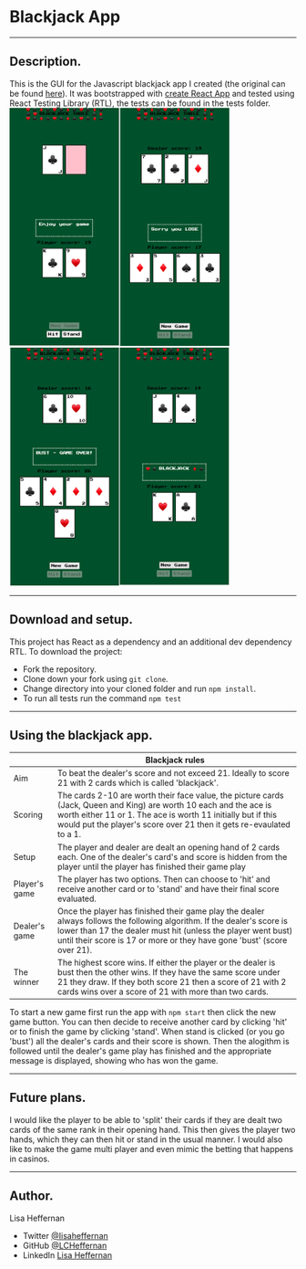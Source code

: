 # Blackjack App
___
## Description.
This is the GUI for the Javascript blackjack app I created (the original can be found [here](https://github.com/LCHeffernan/blackjack-oop)). It was bootstrapped with [create React App](https://github.com/facebook/create-react-app) and tested using React Testing Library (RTL), the tests can be found in the tests folder.
<img src="/images/Screenshot-opening-hands.png" width="193" height="417" alt="Screenshot of opening hand" title="Opening hand"/><img src="/images/Screenshot-player-loses.png" width="193" height="417" alt="Screenshot of player losing" title="Losing hand"/><img src="/images/Screenshot-player-bust.png" width="193" height="417" alt="Screenshot of player bust" title="Bust hand"/><img src="/images/Screenshot-blackjack.png" width="193" height="417" alt="Screenshot of player with blackjack" title="Blackjack hand"/>
___
## Download and setup.
This project has React as a dependency and an additional dev dependency RTL. To download the project:
* Fork the repository.
* Clone down your fork using ```git clone```.
* Change directory into your cloned folder and run ``` npm install ```.
* To run all tests run the command ```npm test```

___
## Using the blackjack app.
|  | Blackjack rules |
| ------ | ------ |
|Aim|To beat the dealer's score and not exceed 21. Ideally to score 21 with 2 cards which is called 'blackjack'.|
|Scoring|The cards 2-10 are worth their face value, the picture cards (Jack, Queen and King) are worth 10 each and the ace is worth either 11 or 1. The ace is worth 11 initially but if this would put the player's score over 21 then it gets re-evaulated to a 1.|
|Setup|The player and dealer are dealt an opening hand of 2 cards each. One of the dealer's card's and score is hidden from the player until the player has finished their game play|
|Player's game|The player has two options. Then can choose to 'hit' and receive another card or to 'stand' and have their final score evaluated.|
|Dealer's game|Once the player has finished their game play the dealer always follows the following algorithm. If the dealer's score is lower than 17 the dealer must hit (unless the player went bust) until their score is 17 or more or they have gone 'bust' (score over 21).|
|The winner| The highest score wins. If either the player or the dealer is bust then the other wins. If they have the same score under 21 they draw. If they both score 21 then a score of 21 with 2 cards wins over a score of 21 with more than two cards.|

To start a new game first run the app with ```npm start``` then click the new game button. You can then decide to receive another card by clicking 'hit' or to finish the game by clicking 'stand'. When stand is clicked (or you go 'bust') all the dealer's cards and their score is shown. Then the alogithm is followed until the dealer's game play has finished and the appropriate message is displayed, showing who has won the game.

___
## Future plans.
I would like the player to be able to 'split' their cards if they are dealt two cards of the same rank in their opening hand. This then gives the player two hands, which they can then hit or stand in the usual manner. I would also like to make the game multi player and even mimic the betting that happens in casinos.
___
## Author.
Lisa Heffernan

* Twitter [@Iisaheffernan](https://twitter.com/Iisaheffernan)
* GitHub [@LCHeffernan](https://github.com/LCHeffernan)
* LinkedIn [Lisa Heffernan](https://www.linkedin.com/in/lisa-heffernan-54b61312a)